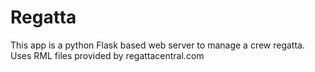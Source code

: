 # Regatta

This app is a python Flask based web server to manage a crew regatta.
Uses RML files provided by regattacentral.com
